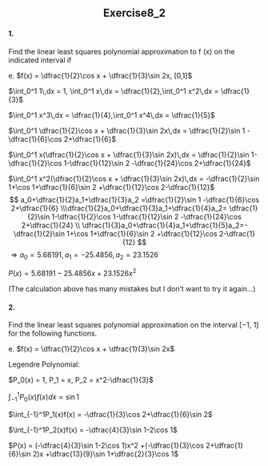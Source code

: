 <h2 align = "center">
                 Exercise8_2

####  1.

Find the linear least squares polynomial approximation to f (x) on the indicated interval if

e. $f(x) = \dfrac{1}{2}\cos x + \dfrac{1}{3}\sin 2x, [0,1]$

$\int_0^1 1\,dx = 1, \int_0^1 x\,dx = \dfrac{1}{2},\int_0^1 x^2\,dx = \dfrac{1}{3}$

$\int_0^1 x^3\,dx = \dfrac{1}{4},\int_0^1 x^4\,dx = \dfrac{1}{5}$

$\int_0^1 \dfrac{1}{2}\cos x + \dfrac{1}{3}\sin 2x\,dx = \dfrac{1}{2}\sin 1 -\dfrac{1}{6}\cos 2+\dfrac{1}{6}$

$\int_0^1 x(\dfrac{1}{2}\cos x + \dfrac{1}{3}\sin 2x)\,dx = \dfrac{1}{2}\sin 1-\dfrac{1}{2}\cos 1-\dfrac{1}{12}\sin 2 -\dfrac{1}{24}\cos 2+\dfrac{1}{24}$

$\int_0^1 x^2(\dfrac{1}{2}\cos x + \dfrac{1}{3}\sin 2x)\,dx = -\dfrac{1}{2}\sin 1+\cos 1+\dfrac{1}{6}\sin 2 +\dfrac{1}{12}\cos 2-\dfrac{1}{12}$
$$
a_0+\dfrac{1}{2}a_1+\dfrac{1}{3}a_2 =\dfrac{1}{2}\sin 1 -\dfrac{1}{6}\cos 2+\dfrac{1}{6}
\\\dfrac{1}{2}a_0+\dfrac{1}{3}a_1+\dfrac{1}{4}a_2= \dfrac{1}{2}\sin 1-\dfrac{1}{2}\cos 1-\dfrac{1}{12}\sin 2 -\dfrac{1}{24}\cos 2+\dfrac{1}{24}
\\ \dfrac{1}{3}a_0+\dfrac{1}{4}a_1+\dfrac{1}{5}a_2=-\dfrac{1}{2}\sin 1+\cos 1+\dfrac{1}{6}\sin 2 +\dfrac{1}{12}\cos 2-\dfrac{1}{12}
$$
$\Rightarrow a_0 = 5.68191, a_1=-25.4856, a_2=23.1526$

$P(x) = 5.68191 -25.4856x+ 23.1526x^2$

(The calculation above has many mistakes but I don’t want to try it again...)

####  2.

Find the linear least squares polynomial approximation on the interval [−1, 1] for the following functions.

e. $f(x) = \dfrac{1}{2}\cos x + \dfrac{1}{3}\sin 2x$

Legendre Polynomial:

$P_0(x) = 1, P_1 = x, P_2 = x^2-\dfrac{1}{3}$

$\int_{-1}^1 P_0(x)f(x)dx = \sin 1$

$\int_{-1}^1P_1(x)f(x) = -\dfrac{1}{3}\cos 2+\dfrac{1}{6}\sin 2$

$\int_{-1}^1P_2(x)f(x) = -\dfrac{4}{3}\sin 1-2\cos 1$

$P(x) = (-\dfrac{4}{3}\sin 1-2\cos 1)x^2 +(-\dfrac{1}{3}\cos 2+\dfrac{1}{6}\sin 2)x +\dfrac{13}{9}\sin 1+\dfrac{2}{3}\cos 1$